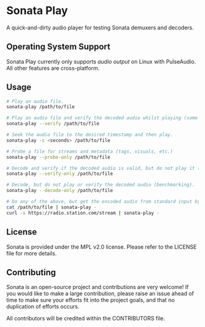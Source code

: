 # Sonata Play

A quick-and-dirty audio player for testing Sonata demuxers and decoders.

## Operating System Support

Sonata Play currently only supports *audio output* on Linux with PulseAudio. All other features
are cross-platform.

## Usage

```bash
# Play an audio file.
sonata-play /path/to/file

# Play an audio file and verify the decoded audio whilst playing (some formats only).
sonata-play --verify /path/to/file

# Seek the audio file to the desired timestamp and then play.
sonata-play -s <seconds> /path/to/file

# Probe a file for streams and metadata (tags, visuals, etc.)
sonata-play --probe-only /path/to/file

# Decode and verify if the decoded audio is valid, but do not play it (some formats only).
sonata-play --verify-only /path/to/file

# Decode, but do not play or verify the decoded audio (benchmarking).
sonata-play --decode-only /path/to/file

# Do any of the above, but get the encoded audio from standard input by using '-' as the file path.
cat /path/to/file | sonata-play -
curl -s https://radio.station.com/stream | sonata-play -

```

## License

Sonata is provided under the MPL v2.0 license. Please refer to the LICENSE file for more details.

## Contributing

Sonata is an open-source project and contributions are very welcome! If you would like to make a large contribution, please raise an issue ahead of time to make sure your efforts fit into the project goals, and that no duplication of efforts occurs.

All contributors will be credited within the CONTRIBUTORS file.
